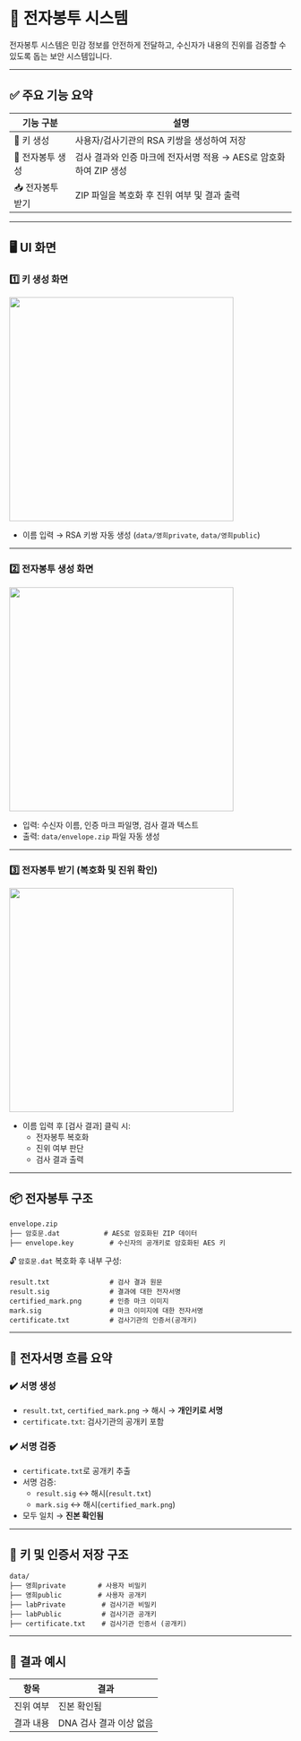 # 📨 전자봉투 시스템

전자봉투 시스템은 민감 정보를 안전하게 전달하고, 수신자가 내용의 진위를 검증할 수 있도록 돕는 보안 시스템입니다.

---

## ✅ 주요 기능 요약

| 기능 구분               | 설명                                                                 |
|------------------------|----------------------------------------------------------------------|
| 🔑 키 생성             | 사용자/검사기관의 RSA 키쌍을 생성하여 저장                             |
| 🧪 전자봉투 생성       | 검사 결과와 인증 마크에 전자서명 적용 → AES로 암호화하여 ZIP 생성       |
| 📥 전자봉투 받기       | ZIP 파일을 복호화 후 진위 여부 및 결과 출력                             |

---

## 🖥️ UI 화면

### 1️⃣ 키 생성 화면
<img src="images/ui_keygen.png" width="400"/>

- 이름 입력 → RSA 키쌍 자동 생성 (`data/영희private`, `data/영희public`)

---

### 2️⃣ 전자봉투 생성 화면
<img src="images/ui_create_envelope.png" width="400"/>

- 입력: 수신자 이름, 인증 마크 파일명, 검사 결과 텍스트
- 출력: `data/envelope.zip` 파일 자동 생성

---

### 3️⃣ 전자봉투 받기 (복호화 및 진위 확인)
<img src="images/ui_receive.png" width="400"/>

- 이름 입력 후 [검사 결과] 클릭 시:
  - 전자봉투 복호화
  - 진위 여부 판단
  - 검사 결과 출력

---

## 📦 전자봉투 구조

```
envelope.zip
├── 암호문.dat           # AES로 암호화된 ZIP 데이터
├── envelope.key         # 수신자의 공개키로 암호화된 AES 키
```

🔓 `암호문.dat` 복호화 후 내부 구성:

```
result.txt               # 검사 결과 원문
result.sig               # 결과에 대한 전자서명
certified_mark.png       # 인증 마크 이미지
mark.sig                 # 마크 이미지에 대한 전자서명
certificate.txt          # 검사기관의 인증서(공개키)
```


---

## 🧠 전자서명 흐름 요약

### ✔️ 서명 생성

- `result.txt`, `certified_mark.png` → 해시 → **개인키로 서명**
- `certificate.txt`: 검사기관의 공개키 포함

### ✔️ 서명 검증

- `certificate.txt`로 공개키 추출
- 서명 검증:
  - `result.sig` ↔ 해시(`result.txt`)
  - `mark.sig` ↔ 해시(`certified_mark.png`)
- 모두 일치 → **진본 확인됨**

---

## 📁 키 및 인증서 저장 구조

```
data/
├── 영희private        # 사용자 비밀키
├── 영희public         # 사용자 공개키
├── labPrivate         # 검사기관 비밀키
├── labPublic          # 검사기관 공개키
├── certificate.txt    # 검사기관 인증서 (공개키)
```

---

## 🧪 결과 예시

| 항목             | 결과                      |
|------------------|---------------------------|
| 진위 여부         | 진본 확인됨                |
| 결과 내용         | DNA 검사 결과 이상 없음    |
